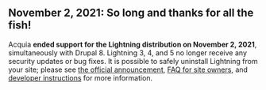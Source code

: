 ## November 2, 2021: So long and thanks for all the fish!
Acquia **ended support for the Lightning distribution on November 2, 2021**, simultaneously with Drupal 8. Lightning 3, 4, and 5 no longer receive any security updates or bug fixes. It is possible to safely uninstall Lightning from your site; please see [the official announcement](https://www.acquia.com/blog/acquia-lightning-eol-2021-acquia-cms-future), [FAQ for site owners](https://support.acquia.com/hc/en-us/articles/1500006393601-Frequently-Asked-Questions-FAQ-regarding-End-of-Support-for-Acquia-Lightning), and [developer instructions](https://github.com/acquia/lightning/wiki/Uninstalling-Lightning) for more information.
